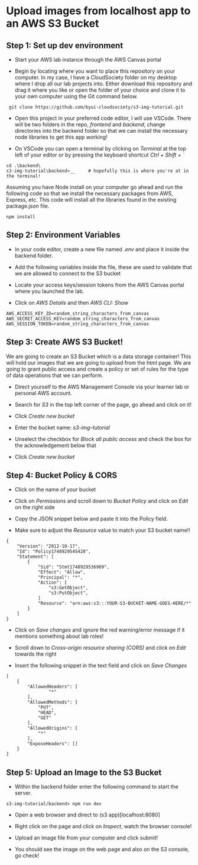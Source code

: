 # Upload images from localhost app to an AWS S3 Bucket

## Step 1: Set up dev environment

- Start your AWS lab instance through the AWS Canvas portal

- Begin by locating where you want to place this repository on your computer. In my case, I have a CloudSociety folder on my desktop where I drop all our lab projects into. Either download this repository and drag it where you like or open the folder of your choice and clone it to your own computer using the Git command below.

```
 git clone https://github.com/byui-cloudsociety/s3-img-tutorial.git
```

- Open this project in your preferred code editor, I will use VSCode. There will be two folders in the repo, _frontend_ and _backend_, change directories into the backend folder so that we can install the necessary node libraries to get this app working!

- On VSCode you can open a terminal by clicking on _Terminal_ at the top left of your editor or by pressing the keyboard shortcut _Ctrl + Shift + `_

```
cd .\backend\
s3-img-tutorial\backend>__     # hopefully this is where you're at in the terminal!
```

Assuming you have Node install on your computer go ahead and run the following code so that we install the necessary packages from AWS, Express, etc. This code will install all the libraries found in the existing package.json file.

```
npm install
```

## Step 2: Environment Variables

- In your code editor, create a new file named _.env_ and place it inside the backend folder.

- Add the following variables inside the file, these are used to validate that we are allowed to connect to the S3 bucket

- Locate your access keys/session tokens from the AWS Canvas portal where you launched the lab.
- Click on _AWS Details_ and then _AWS CLI: Show_

```
AWS_ACCESS_KEY_ID=random_string_characters_from_canvas
AWS_SECRET_ACCESS_KEY=random_string_characters_from_canvas
AWS_SESSION_TOKEN=random_string_characters_from_canvas
```

## Step 3: Create AWS S3 Bucket!

We are going to create an S3 Bucket which is a data storage container! This will hold our images that we are going to upload from the html page. We are going to grant public access and create a policy or set of rules for the type of data operations that we can perform.

- Direct yourself to the AWS Management Console via your learner lab or personal AWS account.

- Search for _S3_ in the top left corner of the page, go ahead and click on it!

- Click _Create new bucket_

- Enter the bucket name: _s3-img-tutorial_

- Unselect the checkbox for _Block all public access_ and check the box for the acknowledgement below that

- Click _Create new bucket_

## Step 4: Bucket Policy & CORS

- Click on the name of your bucket

- Click on _Permissions_ and scroll down to _Bucket Policy_ and click on _Edit_ on the right side

- Copy the JSON snippet below and paste it into the Policy field.

- Make sure to adjust the _Resource_ value to match your S3 bucket name!!

```
{
    "Version": "2012-10-17",
    "Id": "Policy1748929545428",
    "Statement": [
        {
            "Sid": "Stmt1748929536909",
            "Effect": "Allow",
            "Principal": "*",
            "Action": [
                "s3:GetObject",
                "s3:PutObject",
            ]
            "Resource": "arn:aws:s3:::YOUR-S3-BUCKET-NAME-GOES-HERE/*"
        }
    ]
}
```

- Click on _Save changes_ and ignore the red warning/error message if it mentions something about lab roles!

- Scroll down to _Cross-origin resource sharing (CORS)_ and click on _Edit_ towards the right

- Insert the following snippet in the text field and click on _Save Changes_

```
[
    {
        "AllowedHeaders": [
                "*"
        ],
        "AllowedMethods": [
            "PUT",
            "HEAD",
            "GET"
        ],
        "AllowedOrigins": [
            "*"
        ],
        "ExposeHeaders": []
    }
]
```

## Step 5: Upload an Image to the S3 Bucket

- Within the backend folder enter the following command to start the server.

```
s3-img-tutorial/backend> npm run dev
```

- Open a web browser and direct to (s3 app)[localhost:8080]

- Right click on the page and click on _Inspect_, watch the browser console!

- Upload an image file from your computer and click submit!

- You should see the image on the web page and also on the S3 console, go check!
